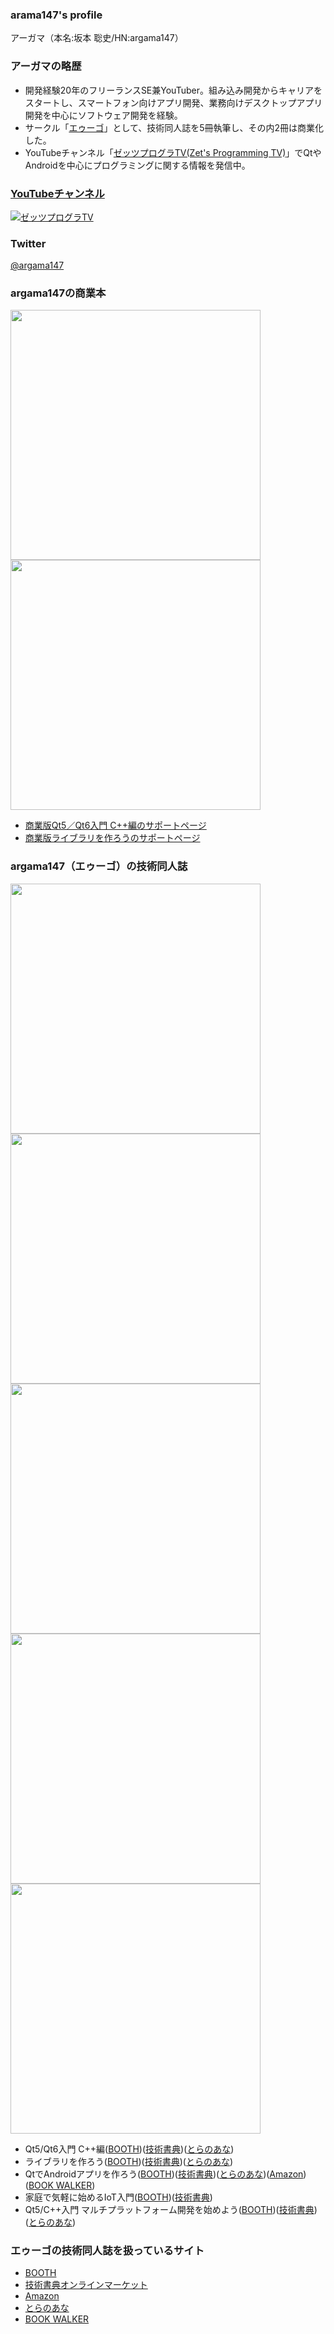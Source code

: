 ### arama147's profile

アーガマ（本名:坂本 聡史/HN:argama147）

### アーガマの略歴

* 開発経験20年のフリーランスSE兼YouTuber。組み込み開発からキャリアをスタートし、スマートフォン向けアプリ開発、業務向けデスクトップアプリ開発を中心にソフトウェア開発を経験。
* サークル「[エゥーゴ](https://eugo.booth.pm/)」として、技術同人誌を5冊執筆し、その内2冊は商業化した。
* YouTubeチャンネル「[ゼッツプログラTV(Zet's Programming TV)](https://www.youtube.com/channel/UCK4cX4AtA7dIIjqFc1q6bTg)」でQtやAndroidを中心にプログラミングに関する情報を発信中。

### [YouTubeチャンネル](https://www.youtube.com/channel/UCK4cX4AtA7dIIjqFc1q6bTg)

[![ゼッツプログラTV](https://user-images.githubusercontent.com/5881452/159637360-ab2106c8-bb1e-4b5e-8cdd-26d2f8751c1a.png)](https://www.youtube.com/channel/UCK4cX4AtA7dIIjqFc1q6bTg)

### Twitter

[@argama147](https://twitter.com/argama147)

### argama147の商業本

<img src="https://user-images.githubusercontent.com/5881452/151079667-3a0f5009-4284-47fe-9fe9-1c00dddfd232.png" height="400px"> <img src="https://user-images.githubusercontent.com/5881452/99791975-c4e78600-2b69-11eb-8e48-6a2bc8281ce3.jpg" height="400px">

* [商業版Qt5／Qt6入門 C++編のサポートページ](https://github.com/argama147/qt5qt6cppbook) 
* [商業版ライブラリを作ろうのサポートページ](https://github.com/argama147/lets_make_library)

### argama147（エゥーゴ）の技術同人誌

 <img src="https://user-images.githubusercontent.com/5881452/129577716-a2c1fca8-b11b-4e32-a007-f9c448186f76.png" height="400px">  <img src="https://user-images.githubusercontent.com/5881452/129577042-14892c83-6996-4380-a813-6c17f0621f1c.png" height="400px"> <img src="https://camo.githubusercontent.com/a7fb90d51df77f16285398ab2a452e56a140195f28f25260fc4baf6f897ea277/68747470733a2f2f73322e626f6f74682e706d2f37323837626234362d366466622d343363332d393462642d3832376263313134313338392f692f313536353930362f32653830666534642d623364612d343733612d393330302d3836623761613466303538615f626173655f726573697a65642e6a7067" height="400px"> <img src="https://camo.githubusercontent.com/69ac4960d58b96fccfbae4a6b41ed6d662dee8a8b39d85f4cf16daedc0809ae3/68747470733a2f2f73322e626f6f74682e706d2f37323837626234362d366466622d343363332d393462642d3832376263313134313338392f692f313331323535382f35303736663239342d363132382d343661612d386665392d6136623837646564323734325f626173655f726573697a65642e6a7067" height="400px"> <img src="https://camo.githubusercontent.com/0af96c2fd70c00f10edb2a30df83f676d6ca874e9a25a22c20169a53cb19258e/68747470733a2f2f73322e626f6f74682e706d2f37323837626234362d366466622d343363332d393462642d3832376263313134313338392f692f313034323039332f63633635353534662d623430632d343965662d623138392d3639613139643965393339385f626173655f726573697a65642e6a7067" height="400px">


* Qt5/Qt6入門 C++編([BOOTH](https://eugo.booth.pm/items/3045661))([技術書典](https://techbookfest.org/product/4534960490807296?productVariantID=5472816721821696))([とらのあな](https://ecs.toranoana.jp/tora/ec/item/040030915696/))
* ライブラリを作ろう([BOOTH](https://eugo.booth.pm/items/2368447))([技術書典](https://techbookfest.org/product/5108106740629504?productVariantID=6672786418302976))([とらのあな](https://ecs.toranoana.jp/tora/ec/item/040030858035/))
* QtでAndroidアプリを作ろう([BOOTH](https://eugo.booth.pm/items/1565906))([技術書典](https://techbookfest.org/product/6496391299858432?productVariantID=5787566540324864))([とらのあな](https://ecs.toranoana.jp/tora/ec/item/040030776548/))([Amazon](https://www.amazon.co.jp/Qt%E3%81%A7Android%E3%82%A2%E3%83%97%E3%83%AA%E3%82%92%E4%BD%9C%E3%82%8D%E3%81%86-argama147-ebook/dp/B07Y8PQVC6/ref=sr_1_1?qid=1648018575&refinements=p_27%3Aargama147&s=digital-text&sr=1-1&text=argama147))([BOOK WALKER](https://bookwalker.jp/de83161327-8a32-4a41-9709-5cb9ce1438a8/))
* 家庭で気軽に始めるIoT入門([BOOTH](https://eugo.booth.pm/items/1312558))([技術書典](https://techbookfest.org/product/4977750322446336?productVariantID=5659216549249024))
* Qt5/C++入門 マルチプラットフォーム開発を始めよう([BOOTH](https://eugo.booth.pm/items/1042093))([技術書典](https://techbookfest.org/product/4924540912140288?productVariantID=6365386482122752))([とらのあな](https://ecs.toranoana.jp/tora/ec/item/040030858034/))

### エゥーゴの技術同人誌を扱っているサイト

* [BOOTH](https://eugo.booth.pm/)
* [技術書典オンラインマーケット](https://techbookfest.org/organization/43220004)
* [Amazon](https://www.amazon.co.jp/s?i=digital-text&rh=p_27%3Aargama147&s=relevancerank&text=argama147&ref=dp_byline_sr_ebooks_1)
* [とらのあな](https://ecs.toranoana.jp/tora/ec/cot/circle/2UPA2C6Q8V7Md06Pd687/all/)
* [BOOK WALKER](https://bookwalker.jp/author/139363/)
